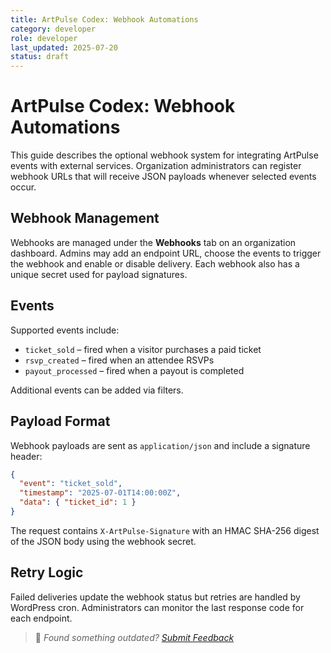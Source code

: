 ```yaml
---
title: ArtPulse Codex: Webhook Automations
category: developer
role: developer
last_updated: 2025-07-20
status: draft
---
```

# ArtPulse Codex: Webhook Automations

This guide describes the optional webhook system for integrating ArtPulse events with external services. Organization administrators can register webhook URLs that will receive JSON payloads whenever selected events occur.

## Webhook Management

Webhooks are managed under the **Webhooks** tab on an organization dashboard. Admins may add an endpoint URL, choose the events to trigger the webhook and enable or disable delivery. Each webhook also has a unique secret used for payload signatures.

## Events

Supported events include:

- `ticket_sold` – fired when a visitor purchases a paid ticket
- `rsvp_created` – fired when an attendee RSVPs
- `payout_processed` – fired when a payout is completed

Additional events can be added via filters.

## Payload Format

Webhook payloads are sent as `application/json` and include a signature header:

```json
{
  "event": "ticket_sold",
  "timestamp": "2025-07-01T14:00:00Z",
  "data": { "ticket_id": 1 }
}
```

The request contains `X-ArtPulse-Signature` with an HMAC SHA-256 digest of the JSON body using the webhook secret.

## Retry Logic

Failed deliveries update the webhook status but retries are handled by WordPress cron. Administrators can monitor the last response code for each endpoint.

> 💬 *Found something outdated? [Submit Feedback](feedback.md)*
